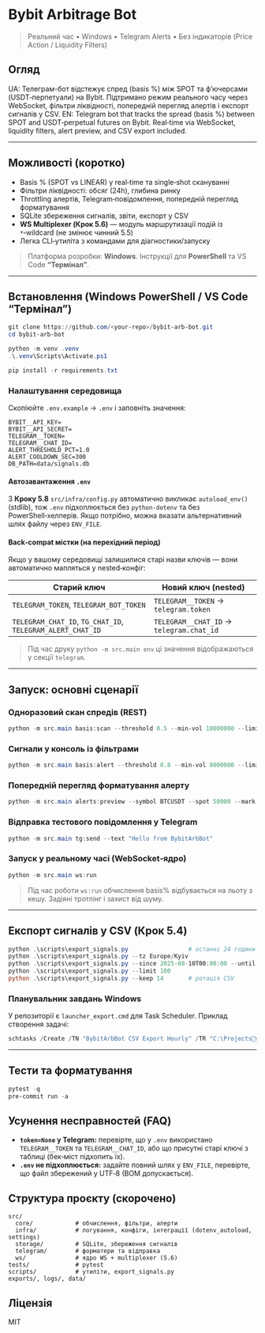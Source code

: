 # Bybit Arbitrage Bot

> Реальний час • Windows • Telegram Alerts • Без індикаторів (Price Action / Liquidity Filters)

## Огляд
UA: Телеграм-бот відстежує спред (basis %) між SPOT та ф’ючерсами (USDT‑перпетуали) на Bybit. Підтримано режим реального часу через WebSocket, фільтри ліквідності, попередній перегляд алертів і експорт сигналів у CSV.
EN: Telegram bot that tracks the spread (basis %) between SPOT and USDT‑perpetual futures on Bybit. Real‑time via WebSocket, liquidity filters, alert preview, and CSV export included.

---

## Можливості (коротко)
- Basis % (SPOT vs LINEAR) у real‑time та single‑shot скануванні
- Фільтри ліквідності: обсяг (24h), глибина ринку
- Throttling алертів, Telegram‑повідомлення, попередній перегляд форматування
- SQLite збереження сигналів, звіти, експорт у CSV
- **WS Multiplexer (Крок 5.6)** — модуль маршрутизації подій із `*`‑wildcard (не змінює чинний 5.5)
- Легка CLI‑утиліта з командами для діагностики/запуску

> Платформа розробки: **Windows**. Інструкції для **PowerShell** та VS Code **“Термінал”**.

---

## Встановлення (Windows PowerShell / VS Code “Термінал”)
```powershell
git clone https://github.com/<your-repo>/bybit-arb-bot.git
cd bybit-arb-bot

python -m venv .venv
.\.venv\Scripts\Activate.ps1

pip install -r requirements.txt
```

### Налаштування середовища
Скопіюйте `.env.example` → `.env` і заповніть значення:
```env
BYBIT__API_KEY=
BYBIT__API_SECRET=
TELEGRAM__TOKEN=
TELEGRAM__CHAT_ID=
ALERT_THRESHOLD_PCT=1.0
ALERT_COOLDOWN_SEC=300
DB_PATH=data/signals.db
```

#### Автозавантаження `.env`
З **Кроку 5.8** `src/infra/config.py` автоматично викликає `autoload_env()` (stdlib), тож `.env` підхоплюється без `python-dotenv` та без PowerShell‑хелперів. Якщо потрібно, можна вказати альтернативний шлях файлу через `ENV_FILE`.

#### Back‑compat містки (на перехідний період)
Якщо у вашому середовищі залишилися старі назви ключів — вони автоматично мапляться у nested‑конфіг:

| Старий ключ                                 | Новий ключ (nested)                    |
|---------------------------------------------|----------------------------------------|
| `TELEGRAM_TOKEN`, `TELEGRAM_BOT_TOKEN`      | `TELEGRAM__TOKEN` → `telegram.token`   |
| `TELEGRAM_CHAT_ID`, `TG_CHAT_ID`, `TELEGRAM_ALERT_CHAT_ID` | `TELEGRAM__CHAT_ID` → `telegram.chat_id` |

> Під час друку `python -m src.main env` ці значення відображаються у секції `telegram`.

---

## Запуск: основні сценарії
### Одноразовий скан спредів (REST)
```powershell
python -m src.main basis:scan --threshold 0.5 --min-vol 10000000 --limit 10
```

### Сигнали у консоль із фільтрами
```powershell
python -m src.main basis:alert --threshold 0.8 --min-vol 8000000 --limit 3
```

### Попередній перегляд форматування алерту
```powershell
python -m src.main alerts:preview --symbol BTCUSDT --spot 50000 --mark 50500 --min-vol 1000000 --threshold 0.5
```

### Відправка тестового повідомлення у Telegram
```powershell
python -m src.main tg:send --text "Hello from BybitArbBot"
```

### Запуск у реальному часі (WebSocket‑ядро)
```powershell
python -m src.main ws:run
```

> Під час роботи `ws:run` обчислення basis% відбувається на льоту з кешу. Задіяні тротлінг і захист від шуму.

---

## Експорт сигналів у CSV (Крок 5.4)
```powershell
python .\scripts\export_signals.py                 # останні 24 години
python .\scripts\export_signals.py --tz Europe/Kyiv
python .\scripts\export_signals.py --since 2025-08-10T00:00:00 --until 2025-08-14T23:59:59 --out .\exports\signals_aug10-14.csv
python .\scripts\export_signals.py --limit 100
python .\scripts\export_signals.py --keep 14       # ротація CSV
```

### Планувальник завдань Windows
У репозиторії є `launcher_export.cmd` для Task Scheduler. Приклад створення задачі:
```powershell
schtasks /Create /TN "BybitArbBot CSV Export Hourly" /TR "C:\Projectsybit-arb-bot\launcher_export.cmd" /SC HOURLY /ST 00:05 /F
```

---

## Тести та форматування
```powershell
pytest -q
pre-commit run -a
```

## Усунення несправностей (FAQ)
- **`token=None` у Telegram:** перевірте, що у `.env` використано `TELEGRAM__TOKEN` та `TELEGRAM__CHAT_ID`, або що присутні старі ключі з таблиці (бек‑міст підхопить їх).
- **`.env` не підхоплюється:** задайте повний шлях у `ENV_FILE`, перевірте, що файл збережений у UTF‑8 (BOM допускається).

## Структура проєкту (скорочено)
```text
src/
  core/            # обчислення, фільтри, алерти
  infra/           # логування, конфіги, інтеграції (dotenv_autoload, settings)
  storage/         # SQLite, збереження сигналів
  telegram/        # форматери та відправка
  ws/              # ядро WS + multiplexer (5.6)
tests/             # pytest
scripts/           # утиліти, export_signals.py
exports/, logs/, data/
```

## Ліцензія
MIT
